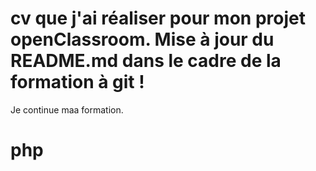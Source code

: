 # cv que j'ai réaliser pour mon projet openClassroom. Mise à jour du README.md dans le cadre de la formation à git !
Je continue maa formation.
# php
